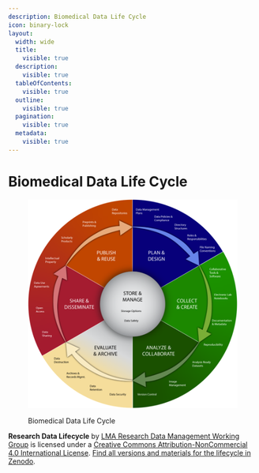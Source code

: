 ```yaml
---
description: Biomedical Data Life Cycle
icon: binary-lock
layout:
  width: wide
  title:
    visible: true
  description:
    visible: true
  tableOfContents:
    visible: true
  outline:
    visible: true
  pagination:
    visible: true
  metadata:
    visible: true
---
```


# Biomedical Data Life Cycle

<figure><img src="../.gitbook/assets/4 (2).png" alt=""><figcaption><p>Biomedical Data Life Cycle</p></figcaption></figure>

**Research Data Lifecycle** by [LMA Research Data Management Working Group](https://datamanagement.hms.harvard.edu/) is licensed under a [Creative Commons Attribution-NonCommercial 4.0 International License](http://creativecommons.org/licenses/by-nc/4.0/).  [Find all versions and materials for the lifecycle in Zenodo](https://doi.org/10.5281/zenodo.8075933).



